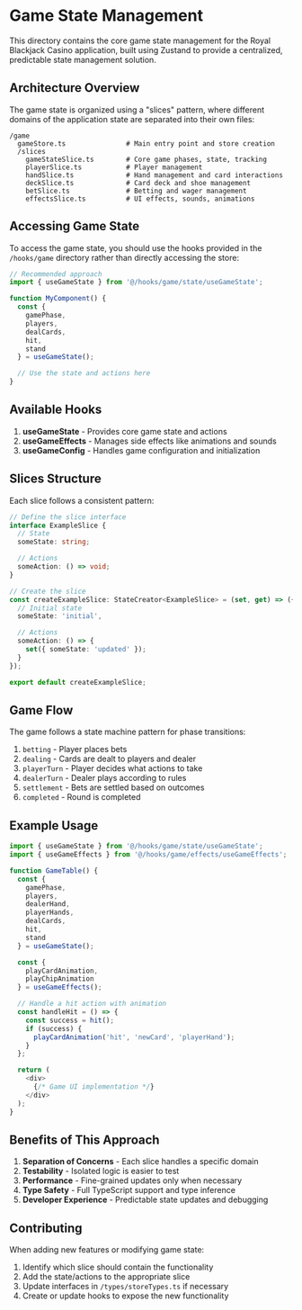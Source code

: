 # Game State Management

This directory contains the core game state management for the Royal Blackjack Casino application, built using Zustand to provide a centralized, predictable state management solution.

## Architecture Overview

The game state is organized using a "slices" pattern, where different domains of the application state are separated into their own files:

```
/game
  gameStore.ts               # Main entry point and store creation
  /slices
    gameStateSlice.ts        # Core game phases, state, tracking
    playerSlice.ts           # Player management
    handSlice.ts             # Hand management and card interactions
    deckSlice.ts             # Card deck and shoe management
    betSlice.ts              # Betting and wager management
    effectsSlice.ts          # UI effects, sounds, animations
```

## Accessing Game State

To access the game state, you should use the hooks provided in the `/hooks/game` directory rather than directly accessing the store:

```typescript
// Recommended approach
import { useGameState } from '@/hooks/game/state/useGameState';

function MyComponent() {
  const {
    gamePhase,
    players,
    dealCards,
    hit,
    stand
  } = useGameState();

  // Use the state and actions here
}
```

## Available Hooks

1. **useGameState** - Provides core game state and actions
2. **useGameEffects** - Manages side effects like animations and sounds
3. **useGameConfig** - Handles game configuration and initialization

## Slices Structure

Each slice follows a consistent pattern:

```typescript
// Define the slice interface
interface ExampleSlice {
  // State
  someState: string;

  // Actions
  someAction: () => void;
}

// Create the slice
const createExampleSlice: StateCreator<ExampleSlice> = (set, get) => ({
  // Initial state
  someState: 'initial',

  // Actions
  someAction: () => {
    set({ someState: 'updated' });
  }
});

export default createExampleSlice;
```

## Game Flow

The game follows a state machine pattern for phase transitions:

1. `betting` - Player places bets
2. `dealing` - Cards are dealt to players and dealer
3. `playerTurn` - Player decides what actions to take
4. `dealerTurn` - Dealer plays according to rules
5. `settlement` - Bets are settled based on outcomes
6. `completed` - Round is completed

## Example Usage

```typescript
import { useGameState } from '@/hooks/game/state/useGameState';
import { useGameEffects } from '@/hooks/game/effects/useGameEffects';

function GameTable() {
  const {
    gamePhase,
    players,
    dealerHand,
    playerHands,
    dealCards,
    hit,
    stand
  } = useGameState();

  const {
    playCardAnimation,
    playChipAnimation
  } = useGameEffects();

  // Handle a hit action with animation
  const handleHit = () => {
    const success = hit();
    if (success) {
      playCardAnimation('hit', 'newCard', 'playerHand');
    }
  };

  return (
    <div>
      {/* Game UI implementation */}
    </div>
  );
}
```

## Benefits of This Approach

1. **Separation of Concerns** - Each slice handles a specific domain
2. **Testability** - Isolated logic is easier to test
3. **Performance** - Fine-grained updates only when necessary
4. **Type Safety** - Full TypeScript support and type inference
5. **Developer Experience** - Predictable state updates and debugging

## Contributing

When adding new features or modifying game state:

1. Identify which slice should contain the functionality
2. Add the state/actions to the appropriate slice
3. Update interfaces in `/types/storeTypes.ts` if necessary
4. Create or update hooks to expose the new functionality